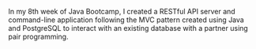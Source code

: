 In my 8th week of Java Bootcamp, I created a RESTful API server and command-line application following the MVC pattern created using Java and PostgreSQL to interact with an existing database with a partner using pair programming.